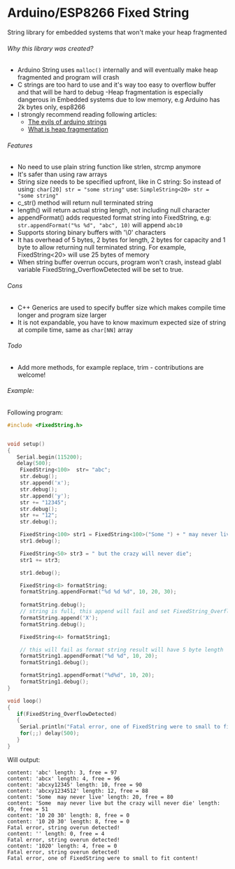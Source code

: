 # Arduino/ESP8266 Fixed String

String library for embedded systems that won't make your heap fragmented

###### Why this library was created?

 - Arduino String uses `malloc()` internally and will eventually make heap fragmented and program will crash
 - C strings are too hard to use and it's way too easy to overflow buffer and that will be hard to debug
 -Heap fragmentation is especially dangerous in Embedded systems due to low memory, e.g Arduino has 2k bytes only, esp8266
 - I strongly recommend reading following articles:
   - [The evils of arduino strings](https://hackingmajenkoblog.wordpress.com/2016/02/04/the-evils-of-arduino-strings/)
   - [What is heap fragmentation](http://blog.quasardb.net/what-is-heap-fragmentation/)
###### Features  
  - No need to use plain string function like strlen, strcmp anymore
  - It's safer than using raw arrays
  - String size needs to be specified upfront, like in C string:
    So instead of using:
    `char[20] str = "some string"`
    use:
    `SimpleString<20> str = "some string"`
  - c_str() method will return null terminated string
  - length() will return actual string length, not including null character
  - appendFormat() adds requested format string into FixedString, e.g: `str.appendFormat("%s %d", "abc", 10)` will append `abc10`
  - Supports storing binary buffers with '\0' characters
  - It has overhead of 5 bytes, 2 bytes for length, 2 bytes for capacity and 1 byte to allow returning null terminated string. For example, FixedString<20> will use 25 bytes of memory
  - When string buffer overrun occurs, program won't crash, instead glabl variable FixedString_OverflowDetected will be set to true.
###### Cons
  - C++ Generics are used to specify buffer size which makes compile time longer and program size larger
  - It is not expandable, you have to know maximum expected size of string at compile time, same as `char[NN]` array  
###### Todo
  - Add more methods, for example replace, trim - contributions are welcome!
###### Example:
 
 Following program:
 
```C++
#include <FixedString.h>


void setup() 
{
   Serial.begin(115200);   
   delay(500);
    FixedString<100>  str= "abc";
    str.debug();
    str.append('x');
    str.debug();
    str.append('y');
    str += "12345";
    str.debug();
    str += "12";
    str.debug();

    FixedString<100> str1 = FixedString<100>("Some ") + " may never live";
    str1.debug();

    FixedString<50> str3 = " but the crazy will never die";
    str1 += str3;

    str1.debug();

    FixedString<8> formatString;
    formatString.appendFormat("%d %d %d", 10, 20, 30);
    
    formatString.debug();
    // string is full, this append will fail and set FixedString_OverflowDetected to true
    formatString.append('X'); 
    formatString.debug();

    FixedString<4> formatString1;

    // this will fail as format string result will have 5 byte length
    formatString1.appendFormat("%d %d", 10, 20);
    formatString1.debug();

    formatString1.appendFormat("%d%d", 10, 20);
    formatString1.debug();
}

void loop() 
{
   if(FixedString_OverflowDetected)
   {
    Serial.println("Fatal error, one of FixedString were to small to fit content!");
    for(;;) delay(500);
   }  
}
```
Will output:
```
content: 'abc' length: 3, free = 97
content: 'abcx' length: 4, free = 96
content: 'abcxy12345' length: 10, free = 90
content: 'abcxy1234512' length: 12, free = 88
content: 'Some  may never live' length: 20, free = 80
content: 'Some  may never live but the crazy will never die' length: 49, free = 51
content: '10 20 30' length: 8, free = 0
content: '10 20 30' length: 8, free = 0
Fatal error, string overun detected!
content: '' length: 0, free = 4
Fatal error, string overun detected!
content: '1020' length: 4, free = 0
Fatal error, string overun detected!
Fatal error, one of FixedString were to small to fit content!

```
